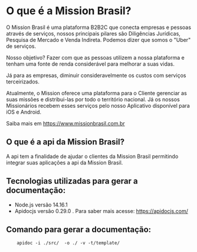 O que é a Mission Brasil?
===========================

O Mission Brasil é uma plataforma B2B2C que conecta empresas e pessoas através de serviços, nossos principais pilares são Diligências Jurídicas, Pesquisa de Mercado e Venda Indireta. Podemos dizer que somos o "Uber"​ de serviços.

Nosso objetivo?
Fazer com que as pessoas utilizem a nossa plataforma e tenham uma fonte de renda considerável para melhorar a suas vidas. 

Já para as empresas, diminuir consideravelmente os custos com serviços terceirizados.

Atualmente, o Mission oferece uma plataforma para o Cliente gerenciar as suas missões e distribui-las por todo o território nacional. Já os nossos Missionários recebem esses serviços pelo nosso Aplicativo disponível para iOS e Android.

Saiba mais em https://www.missionbrasil.com.br

O que é a api da Mission Brasil?
----------------------------------

A api tem a finalidade de ajudar o clientes da Mission Brasil permitindo integrar suas aplicações a api da Mission Brasil.

Tecnologias utilizadas para gerar a documentação:
---------------------------------------------------

- Node.js versão 14.16.1
- Apidocjs versão 0.29.0 . Para saber mais acesse: https://apidocjs.com/


Comando para gerar a documentação:
------------------------------------

```
    apidoc -i ./src/  -o ./ -v -t/template/
```



